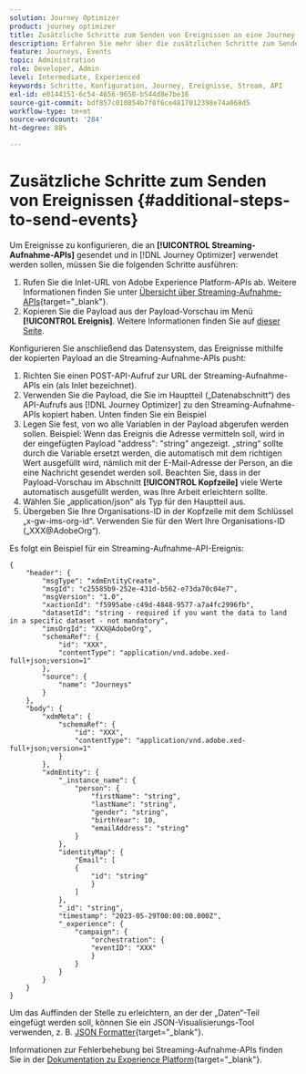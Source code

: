 ```yaml
---
solution: Journey Optimizer
product: journey optimizer
title: Zusätzliche Schritte zum Senden von Ereignissen an eine Journey
description: Erfahren Sie mehr über die zusätzlichen Schritte zum Senden von Ereignissen an eine Journey
feature: Journeys, Events
topic: Administration
role: Developer, Admin
level: Intermediate, Experienced
keywords: Schritte, Konfiguration, Journey, Ereignisse, Stream, API
exl-id: e0144151-6c54-4656-9650-b544d8e7be16
source-git-commit: bdf857c010854b7f0f6ce4817012398e74a068d5
workflow-type: tm+mt
source-wordcount: '284'
ht-degree: 88%

---
```


# Zusätzliche Schritte zum Senden von Ereignissen {#additional-steps-to-send-events}

Um Ereignisse zu konfigurieren, die an **[!UICONTROL Streaming-Aufnahme-APIs]** gesendet und in [!DNL Journey Optimizer] verwendet werden sollen, müssen Sie die folgenden Schritte ausführen:

1. Rufen Sie die Inlet-URL von Adobe Experience Platform-APIs ab. Weitere Informationen finden Sie unter [Übersicht über Streaming-Aufnahme-APIs](https://experienceleague.adobe.com/docs/experience-platform/ingestion/streaming/overview.html?lang=de){target="_blank"}.
1. Kopieren Sie die Payload aus der Payload-Vorschau im Menü **[!UICONTROL Ereignis]**. Weitere Informationen finden Sie auf [dieser Seite](../event/about-creating.md#define-the-payload-fields).

Konfigurieren Sie anschließend das Datensystem, das Ereignisse mithilfe der kopierten Payload an die Streaming-Aufnahme-APIs pusht:

1. Richten Sie einen POST-API-Aufruf zur URL der Streaming-Aufnahme-APIs ein (als Inlet bezeichnet).
1. Verwenden Sie die Payload, die Sie im Hauptteil („Datenabschnitt“) des API-Aufrufs aus [!DNL Journey Optimizer] zu den Streaming-Aufnahme-APIs kopiert haben. Unten finden Sie ein Beispiel
1. Legen Sie fest, von wo alle Variablen in der Payload abgerufen werden sollen. Beispiel: Wenn das Ereignis die Adresse vermitteln soll, wird in der eingefügten Payload &quot;address&quot;: &quot;string&quot; angezeigt. „string“ sollte durch die Variable ersetzt werden, die automatisch mit dem richtigen Wert ausgefüllt wird, nämlich mit der E-Mail-Adresse der Person, an die eine Nachricht gesendet werden soll. Beachten Sie, dass in der Payload-Vorschau im Abschnitt **[!UICONTROL Kopfzeile]** viele Werte automatisch ausgefüllt werden, was Ihre Arbeit erleichtern sollte.
1. Wählen Sie „application/json“ als Typ für den Hauptteil aus.
1. Übergeben Sie Ihre Organisations-ID in der Kopfzeile mit dem Schlüssel „x-gw-ims-org-id“. Verwenden Sie für den Wert Ihre Organisations-ID („XXX@AdobeOrg“).

Es folgt ein Beispiel für ein Streaming-Aufnahme-API-Ereignis:

```
{
    "header": {
        "msgType": "xdmEntityCreate",
        "msgId": "c25585b9-252e-431d-b562-e73da70c04e7",
        "msgVersion": "1.0",
        "xactionId": "f5995abe-c49d-4848-9577-a7a4fc2996fb",
        "datasetId": "string - required if you want the data to land in a specific dataset - not mandatory",
        "imsOrgId": "XXX@AdobeOrg",
        "schemaRef": {
            "id": "XXX",
            "contentType": "application/vnd.adobe.xed-full+json;version=1"
        },
        "source": {
            "name": "Journeys"
        }
    },
    "body": {
        "xdmMeta": {
            "schemaRef": {
                "id": "XXX",
                "contentType": "application/vnd.adobe.xed-full+json;version=1"
            }
        },
        "xdmEntity": {
            "_instance_name": {
                "person": {
                    "firstName": "string",
                    "lastName": "string",
                    "gender": "string",
                    "birthYear": 10,
                    "emailAddress": "string"
                }
            },
            "identityMap": {
                "Email": [
                {
                    "id": "string"
                    }
                ]
            },
            "_id": "string",
            "timestamp": "2023-05-29T00:00:00.000Z",
            "_experience": {
                "campaign": {
                    "orchestration": {
                    "eventID": "XXX"
                    }
                }
            }
        }
    }
}
```

Um das Auffinden der Stelle zu erleichtern, an der der „Daten“-Teil eingefügt werden soll, können Sie ein JSON-Visualisierungs-Tool verwenden, z. B. [JSON Formatter](https://jsonformatter.curiousconcept.com){target="_blank"}.

Informationen zur Fehlerbehebung bei Streaming-Aufnahme-APIs finden Sie in der [Dokumentation zu Experience Platform](https://experienceleague.adobe.com/docs/experience-platform/ingestion/streaming/troubleshooting.html?lang=de){target="_blank"}.
